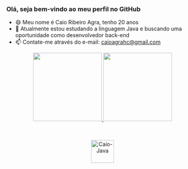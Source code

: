 ### Olá, seja bem-vindo ao meu perfil no GitHub

- 😄 Meu nome é Caio Ribeiro Agra, tenho 20 anos
- 🔭 Atualmente estou estudando a linguagem Java e buscando uma oportunidade como desenvolvedor back-end
- 📫 Contate-me através do e-mail: caioagrahc@gmail.com

<div align="center">
  <a href="https://github.com/CaioAgra">
  <img height="180em" src="https://github-readme-stats.vercel.app/api?username=CaioAgra&show_icons=true&theme=merko&include_all_commits=true&count_private=true"/>
  <img height="180em" src="https://github-readme-stats.vercel.app/api/top-langs/?username=CaioAgra&layout=compact&langs_count=7&theme=merko"/>
    
 ##
    
 <div style="display: inline_block"><br>
  <img align="center" alt="Caio-Java" height="60" width="60" src="https://cdn.jsdelivr.net/gh/devicons/devicon/icons/java/java-original.svg">
  
